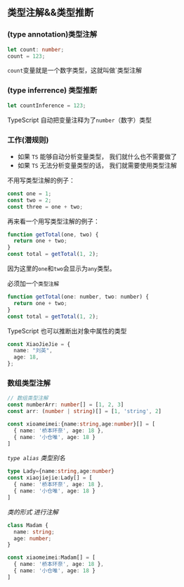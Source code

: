 

## 类型注解&&类型推断

### (type annotation)类型注解

````typescript
let count: number;
count = 123;
````

`count`变量就是一个数字类型，这就叫做`类型注解

### (type inferrence) 类型推断

```typescript
let countInference = 123;
```

TypeScript 自动把变量注释为了`number`（数字）类型

### 工作(潜规则)

- 如果 `TS` 能够自动分析变量类型， 我们就什么也不需要做了
- 如果 `TS` 无法分析变量类型的话， 我们就需要使用类型注解

不用写类型注解的例子：

````typescript
const one = 1;
const two = 2;
const three = one + two;
````

再来看一个用写类型注解的例子：

````typescript
function getTotal(one, two) {
  return one + two;
}
const total = getTotal(1, 2);
````

因为这里的`one`和`two`会显示为`any`类型。

必须加一个`类型注解`

````js
function getTotal(one: number, two: number) {
  return one + two;
}
const total = getTotal(1, 2);
````

TypeScript 也可以推断出对象中属性的类型

````typescript
const XiaoJieJie = {
  name: "刘英",
  age: 18,
};
````

### 数组类型注解

`````typescript
// 数组类型注解
const numberArr: number[] = [1, 2, 3]
const arr: (number | string)[] = [1, 'string', 2]
`````

````typescript
const xioameimei:{name:string,age:number}[] = [
  { name: '桥本环奈', age: 18 },
  { name: '小仓唯', age: 18 }
]
````

*`type alias` 类型别名*

`````typescript
type Lady={name:string,age:number}
const xiaojiejie:Lady[] = [
  { name: '桥本环奈', age: 18 },
  { name: '小仓唯', age: 18 }
]
`````

*类的形式 进行注解*

`````typescript
class Madam { 
  name: string;
  age: number;
}

const xiaomeimei:Madam[] = [
  { name: '桥本环奈', age: 18 },
  { name: '小仓唯', age: 18 }
]
`````
